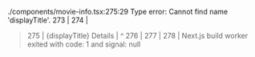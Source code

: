 ./components/movie-info.tsx:275:29
Type error: Cannot find name 'displayTitle'.
  273 |           <DialogContent className="max-w-3xl! p-0 overflow-hidden font-sans">
  274 |             <VisuallyHidden>
> 275 |               <DialogTitle>{displayTitle} Details</DialogTitle>
      |                             ^
  276 |             </VisuallyHidden>
  277 |             <DetailContent />
  278 |           </DialogContent>
Next.js build worker exited with code: 1 and signal: null
